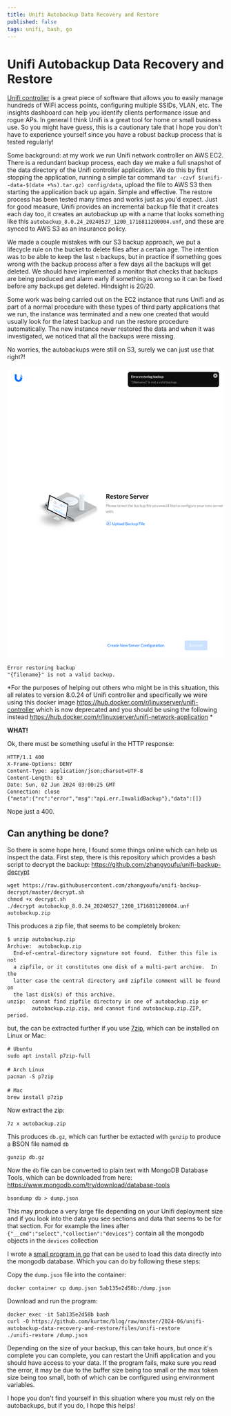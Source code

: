 ```yaml
---
title: Unifi Autobackup Data Recovery and Restore
published: false
tags: unifi, bash, go
---
```

# Unifi Autobackup Data Recovery and Restore

[Unifi controller](https://community.ui.com/releases/UniFi-Network-Application-8-0-24/43b24781-aea8-48dc-85b2-3fca42f758c9) is a great piece of software that allows you to easily manage hundreds of WiFi access points, configuring multiple SSIDs, VLAN, etc. The insights dashboard can help you identify clients performance issue and rogue APs. In general I think Unifi is a great tool for home or small business use. So you might have guess, this is a cautionary tale that I hope you don't have to experience yourself since you have a robust backup process that is tested regularly!

Some background: at my work we run Unifi network controller on AWS EC2. There is a redundant backup process, each day we make a full snapshot of the data directory of the Unifi controller application. We do this by first stopping the application, running a simple tar command `tar -czvf $(unifi--data-$(date +%s).tar.gz) config/data`, upload the file to AWS S3 then starting the application back up again. Simple and effective. The restore process has been tested many times and works just as you'd expect. Just for good measure, Unifi provides an incremental backup file that it creates each day too, it creates an autobackup up with a name that looks something like this `autobackup_8.0.24_20240527_1200_1716811200004.unf`, and these are synced to AWS S3 as an insurance policy.

We made a couple mistakes with our S3 backup approach, we put a lifecycle rule on the bucket to delete files after a certain age. The intention was to be able to keep the last `n` backups, but in practice if something goes wrong with the backup process after a few days all the backups will get deleted. We should have implemented a monitor that checks that backups are being produced and alarm early if something is wrong so it can be fixed before any backups get deleted. Hindsight is 20/20.

Some work was being carried out on the EC2 instance that runs Unifi and as part of a normal procedure with these types of third party applications that we run, the instance was terminated and a new one created that would usually look for the latest backup and run the restore procedure automatically. The new instance never restored the data and when it was investigated, we noticed that all the backups were missing.

No worries, the autobackups were still on S3, surely we can just use that right?!

![](https://github.com/kurtmc/blog/raw/master/2024-06/unifi-autobackup-data-recovery-and-restore/images/not_a_valid_backup.png)

```
Error restoring backup
"{filename}" is not a valid backup.
```

*For the purposes of helping out others who might be in this situation, this all relates to version 8.0.24 of Unifi controller and specifically we were using this docker image https://hub.docker.com/r/linuxserver/unifi-controller which is now deprecated and you should be using the following instead https://hub.docker.com/r/linuxserver/unifi-network-application *

**WHAT!**

Ok, there must be something useful in the HTTP response:

```
HTTP/1.1 400 
X-Frame-Options: DENY
Content-Type: application/json;charset=UTF-8
Content-Length: 63
Date: Sun, 02 Jun 2024 03:00:25 GMT
Connection: close
{"meta":{"rc":"error","msg":"api.err.InvalidBackup"},"data":[]}
```

Nope just a 400.

## Can anything be done?

So there is some hope here, I found some things online which can help us inspect the data. First step, there is this repository which provides a bash script to decrypt the backup: https://github.com/zhangyoufu/unifi-backup-decrypt

```
wget https://raw.githubusercontent.com/zhangyoufu/unifi-backup-decrypt/master/decrypt.sh
chmod +x decrypt.sh
./decrypt autobackup_8.0.24_20240527_1200_1716811200004.unf autobackup.zip
```

This produces a zip file, that seems to be completely broken:

```
$ unzip autobackup.zip 
Archive:  autobackup.zip
  End-of-central-directory signature not found.  Either this file is not
  a zipfile, or it constitutes one disk of a multi-part archive.  In the
  latter case the central directory and zipfile comment will be found on
  the last disk(s) of this archive.
unzip:  cannot find zipfile directory in one of autobackup.zip or
        autobackup.zip.zip, and cannot find autobackup.zip.ZIP, period.
```

but, the can be extracted further if you use [7zip](https://www.7-zip.org/download.html), which can be installed on Linux or Mac:

```
# Ubuntu
sudo apt install p7zip-full

# Arch Linux
pacman -S p7zip

# Mac
brew install p7zip
```

Now extract the zip:

```
7z x autobackup.zip
```

This produces `db.gz`, which can further be extacted with `gunzip` to produce a BSON file named `db`

```
gunzip db.gz
```

Now the `db` file can be converted to plain text with MongoDB Database Tools, which can be downloaded from here: https://www.mongodb.com/try/download/database-tools

```
bsondump db > dump.json
```

This may produce a very large file depending on your Unifi deployment size and if you look into the data you see sections and data that seems to be for that section. For for example the lines after `{"__cmd":"select","collection":"devices"}` contain all the mongodb objects in the `devices` collection

I wrote a [small program in go](https://github.com/kurtmc/blog/blob/master/2024-06/unifi-autobackup-data-recovery-and-restore/files/main.go) that can be used to load this data directly into the mongodb database. Which you can do by following these steps:

Copy the `dump.json` file into the container:

```
docker container cp dump.json 5ab135e2d58b:/dump.json
```

Download and run the program:

```
docker exec -it 5ab135e2d58b bash
curl -O https://github.com/kurtmc/blog/raw/master/2024-06/unifi-autobackup-data-recovery-and-restore/files/unifi-restore
./unifi-restore /dump.json
```

Depending on the size of your backup, this can take hours, but once it's complete you can complete, you can restart the Unifi application and you should have access to your data. If the program fails, make sure you read the error, it may be due to the buffer size being too small or the max token size being too small, both of which can be configured using environment variables.

I hope you don't find yourself in this situation where you must rely on the autobackups, but if you do, I hope this helps!
